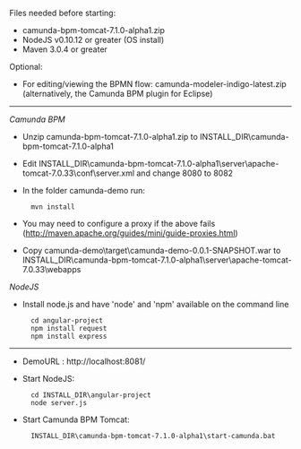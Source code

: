 Files needed before starting:

- camunda-bpm-tomcat-7.1.0-alpha1.zip
- NodeJS v0.10.12 or greater (OS install)
- Maven 3.0.4 or greater

Optional:
- For editing/viewing the BPMN flow: camunda-modeler-indigo-latest.zip (alternatively, the Camunda BPM plugin for Eclipse)
---

*Camunda BPM*

- Unzip camunda-bpm-tomcat-7.1.0-alpha1.zip to INSTALL_DIR\camunda-bpm-tomcat-7.1.0-alpha1
- Edit INSTALL_DIR\camunda-bpm-tomcat-7.1.0-alpha1\server\apache-tomcat-7.0.33\conf\server.xml and change 8080 to 8082
- In the folder camunda-demo run:

		mvn install

- You may need to configure a proxy if the above fails (http://maven.apache.org/guides/mini/guide-proxies.html)

- Copy camunda-demo\target\camunda-demo-0.0.1-SNAPSHOT.war to INSTALL_DIR\camunda-bpm-tomcat-7.1.0-alpha1\server\apache-tomcat-7.0.33\webapps

*NodeJS*

- Install node.js and have 'node' and 'npm' available on the command line

		cd angular-project
		npm install request
		npm install express	
---

- DemoURL : http://localhost:8081/
		
- Start NodeJS:

		cd INSTALL_DIR\angular-project
		node server.js
		
- Start Camunda BPM Tomcat:

		INSTALL_DIR\camunda-bpm-tomcat-7.1.0-alpha1\start-camunda.bat
